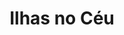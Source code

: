 ---
Numero: 466
title: Ilhas no Céu
Autor: Arthur C Clarke
Co-autor: 
Ano-de-Publicacao: 1996
Titulo-original: Islands in the Sky
Tradutor: Clarisse Tavares
Co-tradutor: 
Ano-de-edicao: 1952
alias: Arthur-C-Clarke
Autor2-alias: 
Tradutor1-alias: Clarisse-Tavares
Tradutor2-alias: 
Titulo-link: 466-Ilhas-no-Ceu
Capa: 
pags: 
Capa-link: 
---